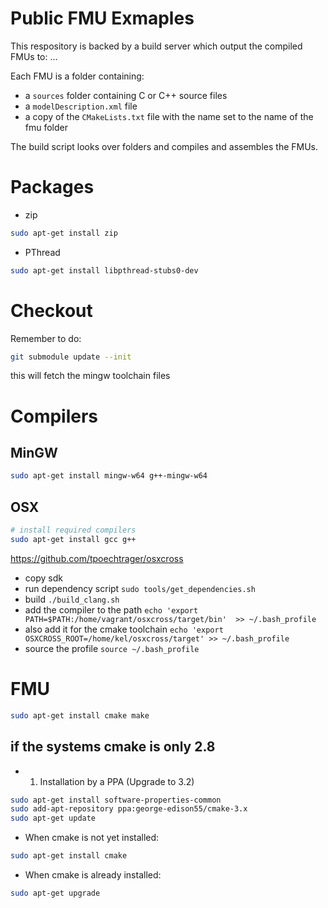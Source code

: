# Public FMU Exmaples

This respository is backed by a build server which output the compiled FMUs to: ...

Each FMU is a folder containing:
 - a `sources` folder containing C or C++ source files
 - a `modelDescription.xml` file
 - a copy of the `CMakeLists.txt` file with the name set to the name of the fmu folder

The build script looks over folders and compiles and assembles the FMUs.


# Packages

- zip

```bash
sudo apt-get install zip
```

- PThread

```bash
sudo apt-get install libpthread-stubs0-dev
```

# Checkout

Remember to do:

```bash
git submodule update --init
```
this will fetch the mingw toolchain files

# Compilers

## MinGW

```bash
sudo apt-get install mingw-w64 g++-mingw-w64
```

## OSX

```bash
# install required compilers
sudo apt-get install gcc g++
```

https://github.com/tpoechtrager/osxcross

- copy sdk
- run dependency script `sudo tools/get_dependencies.sh`
- build `./build_clang.sh`
- add the compiler to the path `echo 'export PATH=$PATH:/home/vagrant/osxcross/target/bin'  >> ~/.bash_profile`
- also add it for the cmake toolchain `echo 'export OSXCROSS_ROOT=/home/kel/osxcross/target' >> ~/.bash_profile`
- source the profile `source ~/.bash_profile`


# FMU

```bash
sudo apt-get install cmake make
```

## if the systems cmake is only 2.8

- 1. Installation by a PPA (Upgrade to 3.2)
```bash
sudo apt-get install software-properties-common
sudo add-apt-repository ppa:george-edison55/cmake-3.x
sudo apt-get update
```
-  When cmake is not yet installed:
 ```bash
sudo apt-get install cmake
```
- When cmake is already installed:
 ```bash
sudo apt-get upgrade
```

